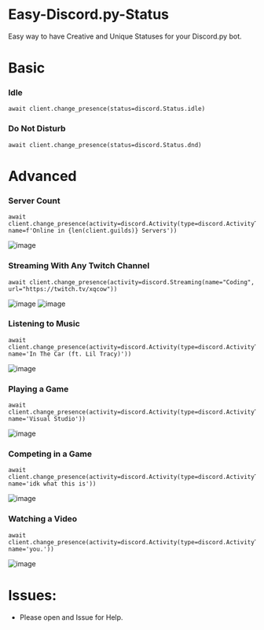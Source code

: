# Easy-Discord.py-Status
Easy way to have Creative and Unique Statuses for your Discord.py bot.

# Basic
### Idle
```
await client.change_presence(status=discord.Status.idle)
```
### Do Not Disturb
```
await client.change_presence(status=discord.Status.dnd)
```
# Advanced
### Server Count
```
await client.change_presence(activity=discord.Activity(type=discord.ActivityType.playing, name=f'Online in {len(client.guilds)} Servers'))
```
![image](https://user-images.githubusercontent.com/93454464/152406794-fc62d3f2-25e4-4666-a81d-381b55186f18.png)

### Streaming With Any Twitch Channel
```
await client.change_presence(activity=discord.Streaming(name="Coding", url="https://twitch.tv/xqcow"))
```
![image](https://user-images.githubusercontent.com/93454464/152407269-7c32de17-6d9a-4238-b200-2eb9cda9de4c.png)
![image](https://user-images.githubusercontent.com/93454464/152407265-92321e30-97e2-4104-bfa4-7705098fc54f.png)

### Listening to Music
```
await client.change_presence(activity=discord.Activity(type=discord.ActivityType.listening, name='In The Car (ft. Lil Tracy)'))
```
![image](https://user-images.githubusercontent.com/93454464/152407474-62a6e159-6c3e-4859-824d-937cc412f922.png)

### Playing a Game
```
await client.change_presence(activity=discord.Activity(type=discord.ActivityType.playing, name='Visual Studio'))
```
![image](https://user-images.githubusercontent.com/93454464/152408660-73364c52-9c8b-41c8-8cf8-36c7dc4b140e.png)

### Competing in a Game
```
await client.change_presence(activity=discord.Activity(type=discord.ActivityType.competing, name='idk what this is'))
```
![image](https://user-images.githubusercontent.com/93454464/152408810-6ae6a805-e2e5-44e1-b10f-5693d75294f5.png)

### Watching a Video
```
await client.change_presence(activity=discord.Activity(type=discord.ActivityType.watching, name='you.'))
```
![image](https://user-images.githubusercontent.com/93454464/152409020-7f1e7863-5a68-49cf-a6d8-966712d622ba.png)

# Issues:

* Please open and Issue for Help.

